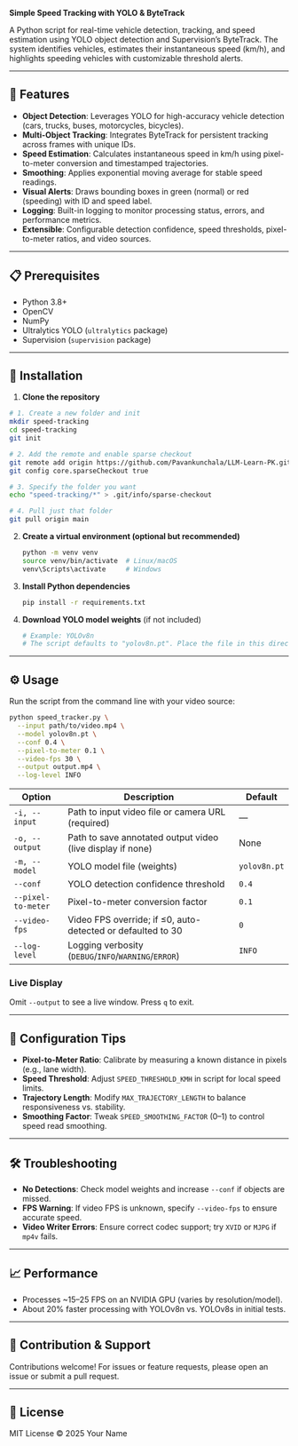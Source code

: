**Simple Speed Tracking with YOLO & ByteTrack**

A Python script for real-time vehicle detection, tracking, and speed estimation using YOLO object detection and Supervision’s ByteTrack. The system identifies vehicles, estimates their instantaneous speed (km/h), and highlights speeding vehicles with customizable threshold alerts.

---

## 🚀 Features

* **Object Detection**: Leverages YOLO for high-accuracy vehicle detection (cars, trucks, buses, motorcycles, bicycles).
* **Multi-Object Tracking**: Integrates ByteTrack for persistent tracking across frames with unique IDs.
* **Speed Estimation**: Calculates instantaneous speed in km/h using pixel-to-meter conversion and timestamped trajectories.
* **Smoothing**: Applies exponential moving average for stable speed readings.
* **Visual Alerts**: Draws bounding boxes in green (normal) or red (speeding) with ID and speed label.
* **Logging**: Built-in logging to monitor processing status, errors, and performance metrics.
* **Extensible**: Configurable detection confidence, speed thresholds, pixel-to-meter ratios, and video sources.

---

## 📋 Prerequisites

* Python 3.8+
* OpenCV
* NumPy
* Ultralytics YOLO (`ultralytics` package)
* Supervision (`supervision` package)

---

## 🔧 Installation

1. **Clone the repository**

```bash
# 1. Create a new folder and init
mkdir speed-tracking
cd speed-tracking
git init

# 2. Add the remote and enable sparse checkout
git remote add origin https://github.com/Pavankunchala/LLM-Learn-PK.git
git config core.sparseCheckout true

# 3. Specify the folder you want
echo "speed-tracking/*" > .git/info/sparse-checkout

# 4. Pull just that folder
git pull origin main

   ```

2. **Create a virtual environment (optional but recommended)**

   ```bash
   python -m venv venv
   source venv/bin/activate  # Linux/macOS
   venv\Scripts\activate     # Windows
   ```

3. **Install Python dependencies**

   ```bash
   pip install -r requirements.txt
   ```

4. **Download YOLO model weights** (if not included)

   ```bash
   # Example: YOLOv8n
   # The script defaults to "yolov8n.pt". Place the file in this directory or specify a path.
   ```

---

## ⚙️ Usage

Run the script from the command line with your video source:

```bash
python speed_tracker.py \
  --input path/to/video.mp4 \
  --model yolov8n.pt \
  --conf 0.4 \
  --pixel-to-meter 0.1 \
  --video-fps 30 \
  --output output.mp4 \
  --log-level INFO
```

| Option             | Description                                                 | Default      |
| ------------------ | ----------------------------------------------------------- | ------------ |
| `-i, --input`      | Path to input video file or camera URL (required)           | —            |
| `-o, --output`     | Path to save annotated output video (live display if none)  | None         |
| `-m, --model`      | YOLO model file (weights)                                   | `yolov8n.pt` |
| `--conf`           | YOLO detection confidence threshold                         | `0.4`        |
| `--pixel-to-meter` | Pixel-to-meter conversion factor                            | `0.1`        |
| `--video-fps`      | Video FPS override; if ≤0, auto-detected or defaulted to 30 | `0`          |
| `--log-level`      | Logging verbosity (`DEBUG`/`INFO`/`WARNING`/`ERROR`)        | `INFO`       |

### Live Display

Omit `--output` to see a live window. Press `q` to exit.

---

## 📐 Configuration Tips

* **Pixel-to-Meter Ratio**: Calibrate by measuring a known distance in pixels (e.g., lane width).
* **Speed Threshold**: Adjust `SPEED_THRESHOLD_KMH` in script for local speed limits.
* **Trajectory Length**: Modify `MAX_TRAJECTORY_LENGTH` to balance responsiveness vs. stability.
* **Smoothing Factor**: Tweak `SPEED_SMOOTHING_FACTOR` (0–1) to control speed read smoothing.

---

## 🛠 Troubleshooting

* **No Detections**: Check model weights and increase `--conf` if objects are missed.
* **FPS Warning**: If video FPS is unknown, specify `--video-fps` to ensure accurate speed.
* **Video Writer Errors**: Ensure correct codec support; try `XVID` or `MJPG` if `mp4v` fails.

---

## 📈 Performance

* Processes \~15–25 FPS on an NVIDIA GPU (varies by resolution/model).
* About 20% faster processing with YOLOv8n vs. YOLOv8s in initial tests.

---

## 🤝 Contribution & Support

Contributions welcome! For issues or feature requests, please open an issue or submit a pull request.

---

## 📄 License

MIT License © 2025 Your Name
